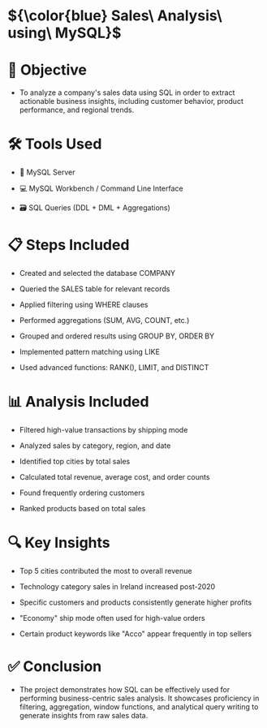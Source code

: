 # ${\color{blue} Sales\ Analysis\ using\ MySQL}$

# 📌 Objective
- To analyze a company's sales data using SQL in order to extract actionable business insights, including customer behavior, product performance, and regional trends.


# 🛠️ Tools Used
- 🐬 MySQL Server

- 💻 MySQL Workbench / Command Line Interface

- 🗃️ SQL Queries (DDL + DML + Aggregations)


# 📋 Steps Included
- Created and selected the database COMPANY

- Queried the SALES table for relevant records

- Applied filtering using WHERE clauses

- Performed aggregations (SUM, AVG, COUNT, etc.)

- Grouped and ordered results using GROUP BY, ORDER BY

- Implemented pattern matching using LIKE

- Used advanced functions: RANK(), LIMIT, and DISTINCT


# 📊 Analysis Included
- Filtered high-value transactions by shipping mode

- Analyzed sales by category, region, and date

- Identified top cities by total sales

- Calculated total revenue, average cost, and order counts

- Found frequently ordering customers

- Ranked products based on total sales


# 🔍 Key Insights
- Top 5 cities contributed the most to overall revenue

- Technology category sales in Ireland increased post-2020

- Specific customers and products consistently generate higher profits

- "Economy" ship mode often used for high-value orders

- Certain product keywords like "Acco" appear frequently in top sellers


# ✅ Conclusion
- The project demonstrates how SQL can be effectively used for performing business-centric sales analysis. It showcases proficiency in filtering, aggregation, window functions, and analytical query writing to generate insights from raw sales data.
